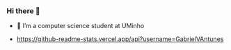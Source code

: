 ### Hi there 👋

- 🔭 I’m a computer science student at UMinho

- https://github-readme-stats.vercel.app/api?username=GabrielVAntunes



